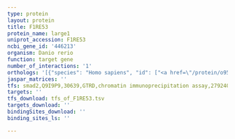 ```yaml
---
type: protein
layout: protein
title: F1RE53
protein_name: large1
uniprot_accession: F1RE53
ncbi_gene_id: '446213'
organism: Danio rerio
function: target gene
number_of_interactions: '1'
orthologs: '[{"species": "Homo sapiens", "id": ["<a href=\"/protein/o95461\">O95461</a>"]}, {"species": "Mus musculus", "id": ["<a href=\"/protein/q9z1m7\">Q9Z1M7</a>"]}, {"species": "Rattus norvegicus", "id": ["<a href=\"/protein/a0a0g2k618\">A0A0G2K618</a>"]}, {"species": "Caenorhabditis elegans", "id": ["<a href=\"/protein/q21389\">Q21389</a>"]}]'
jaspar_matrices: ''
tfs: smad2,Q9I9P9,30639,GTRD,chromatin immunoprecipitation assay,27924024%5Buid%5D,No
targets: ''
tfs_download: tfs_of_F1RE53.tsv
targets_download: ''
bindingSites_download: ''
binding_sites_ls: ''

---
```

